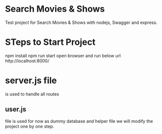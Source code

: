 # Search Movies & Shows
Test project for Search Movies & Shows with nodejs, Swagger and express.

# STeps to Start Project
 npm install 
 npm run start 
 open browser and run below url
 http://localhost:8000/

# server.js file
is used to handle all routes 

## user.js 
file is used for now as dummy database and helper file 
we will modify the project one by one step.